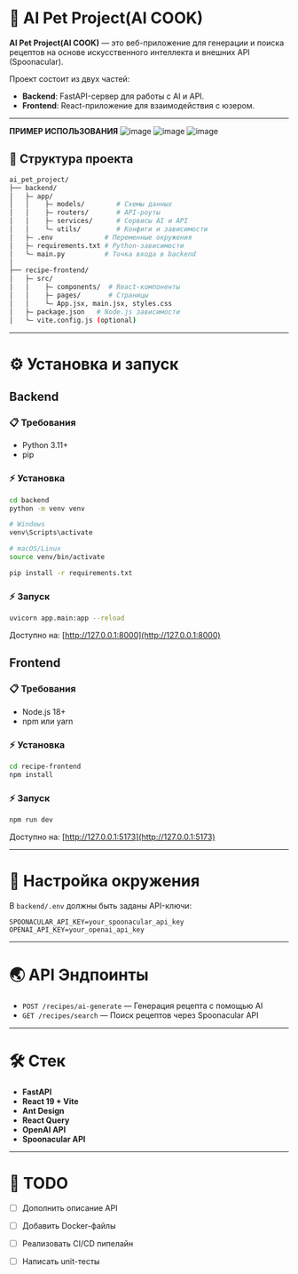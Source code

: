 # 🧐 AI Pet Project(AI COOK)

**AI Pet Project(AI COOK)** — это веб-приложение для генерации и поиска рецептов на основе искусственного интеллекта и внешних API (Spoonacular).

Проект состоит из двух частей:
- **Backend**: FastAPI-сервер для работы с AI и API.
- **Frontend**: React-приложение для взаимодействия с юзером.

---
**ПРИМЕР ИСПОЛЬЗОВАНИЯ**
![image](https://github.com/user-attachments/assets/43cdd56b-4c7d-4db4-9a80-bf5c4964d473)
![image](https://github.com/user-attachments/assets/f3f53452-0f5e-4a0f-9ce4-bc4547ee2ee5)
![image](https://github.com/user-attachments/assets/0c1cebeb-ad47-4fbc-bf49-9f9c7b9047db)


## 📂 Структура проекта

```bash
ai_pet_project/
├── backend/
│   ├— app/
│   │    ├— models/        # Схемы данных
│   │    ├— routers/       # API-роуты
│   │    ├— services/      # Сервисы AI и API
│   │    └— utils/         # Конфиги и зависимости
│   ├— .env             # Переменные окружения
│   ├— requirements.txt # Python-зависимости
│   └— main.py          # Точка входа в backend
│
├── recipe-frontend/
│   ├— src/
│   │    ├— components/  # React-компоненты
│   │    ├— pages/       # Страницы
│   │    └— App.jsx, main.jsx, styles.css
│   ├— package.json   # Node.js зависимости
│   └— vite.config.js (optional)
```

---

# ⚙️ Установка и запуск

## Backend

### 📋 Требования
- Python 3.11+
- pip

### ⚡ Установка
```bash
cd backend
python -m venv venv

# Windows
venv\Scripts\activate

# macOS/Linux
source venv/bin/activate

pip install -r requirements.txt
```

### ⚡ Запуск
```bash
uvicorn app.main:app --reload
```

Доступно на: [http://127.0.0.1:8000](http://127.0.0.1:8000)


## Frontend

### 📋 Требования
- Node.js 18+
- npm или yarn

### ⚡ Установка
```bash
cd recipe-frontend
npm install
```

### ⚡ Запуск
```bash
npm run dev
```

Доступно на: [http://127.0.0.1:5173](http://127.0.0.1:5173)

---

# 🔧 Настройка окружения

В `backend/.env` должны быть заданы API-ключи:

```env
SPOONACULAR_API_KEY=your_spoonacular_api_key
OPENAI_API_KEY=your_openai_api_key
```

---

# 🌏 API Эндпоинты

- `POST /recipes/ai-generate` — Генерация рецепта с помощью AI
- `GET /recipes/search` — Поиск рецептов через Spoonacular API

---

# 🛠️ Стек

- **FastAPI**
- **React 19 + Vite**
- **Ant Design**
- **React Query**
- **OpenAI API**
- **Spoonacular API**

---

# 📌 TODO

- [ ] Дополнить описание API
- [ ] Добавить Docker-файлы
- [ ] Реализовать CI/CD пипелайн
- [ ] Написать unit-тесты

